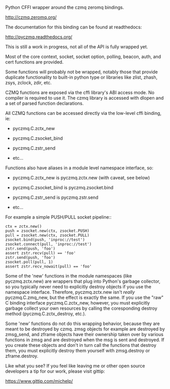 Python CFFI wrapper around the czmq zeromq bindings.

http://czmq.zeromq.org/

The documentation for this binding can be found at readthedocs:

http://pyczmq.readthedocs.org/

This is still a work in progress, not all of the API is fully
wrapped yet.

Most of the core context, socket, socket option, polling, beacon,
auth, and cert functions are provided.

Some functions will probably not be wrapped, notably those that
provide duplicate functionality to built-in python type or libraries
like zlist, zhash, zsys, zclock, zdir, etc.

CZMQ functions are exposed via the cffi library's ABI access mode.  No
compiler is required to use it.  The czmq library is accessed with
dlopen and a set of parsed function declarations.

All CZMQ functions can be accessed directly via the low-level cffi
binding, ie:

  - pyczmq.C.zctx_new

  - pyczmq.C.zsocket_bind

  - pyczmq.C.zstr_send

  - etc...

Functions also have aliases in a module level namespace interface, so:

  - pyczmq.C.zctx_new is pyczmq.zctx.new (with caveat, see below)

  - pyczmq.C.zsocket_bind is pyczmq.zsocket.bind

  - pyczmq.C.zstr_send is pyczmq.zstr.send 

  - etc...

For example a simple PUSH/PULL socket pipeline::

    ctx = zctx.new()
    push = zsocket.new(ctx, zsocket.PUSH)
    pull = zsocket.new(ctx, zsocket.PULL)
    zsocket.bind(push, 'inproc://test')
    zsocket.connect(pull, 'inproc://test')
    zstr.send(push, 'foo')
    assert zstr.recv(pull) == 'foo'
    zstr.send(push, 'foo')
    zsocket.poll(pull, 1)
    assert zstr.recv_nowait(pull) == 'foo'

Some of the 'new' functions in the module namespaces (like
pyczmq.zctx.new) are wrappers that plug into Python's garbage
collector, so you typically never need to explicitly destroy objects
if you use the namespace interface.  Therefore, pyczmq.zctx.new isn't
*really* pyczmq.C.zmq_new, but the effect is exactly the same.  If you
use the "raw" C binding interface pyczmq.C.zctx_new, however, you must
explicitly garbage collect your own resources by calling the
coresponding destroy method (pyczmq.C.zctx_destroy, etc.).

Some 'new' functions do not do this wrapping behavior, because they
are meant to be destroyed by czmq.  zmsg objects for example are
destroyed by zmsg_send, and zframe objects have their ownership taken
over by various functions in zmsg and are destroyed when the msg is
sent and destroyed.  If you create these objects and don't in turn
call the functions that destroy them, you must explicitly destroy them
yourself with zmsg.destroy or zframe.destroy.

Like what you see?  If you feel like leaving me or other open source
developers a tip for our work, please visit gittip:

https://www.gittip.com/michelp/